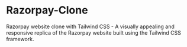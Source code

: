 # Razorpay-Clone
Razorpay website clone with Tailwind CSS - A visually appealing and responsive replica of the Razorpay website built using the Tailwind CSS framework.

